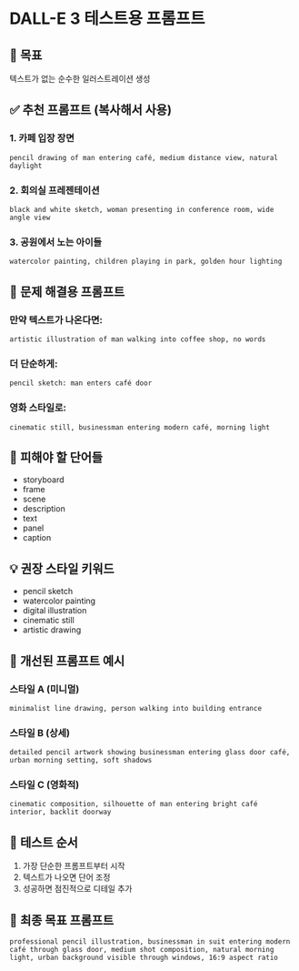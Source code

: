 # DALL-E 3 테스트용 프롬프트

## 🎯 목표
텍스트가 없는 순수한 일러스트레이션 생성

## ✅ 추천 프롬프트 (복사해서 사용)

### 1. 카페 입장 장면
```
pencil drawing of man entering café, medium distance view, natural daylight
```

### 2. 회의실 프레젠테이션
```
black and white sketch, woman presenting in conference room, wide angle view
```

### 3. 공원에서 노는 아이들  
```
watercolor painting, children playing in park, golden hour lighting
```

## 🔧 문제 해결용 프롬프트

### 만약 텍스트가 나온다면:
```
artistic illustration of man walking into coffee shop, no words
```

### 더 단순하게:
```
pencil sketch: man enters café door
```

### 영화 스타일로:
```
cinematic still, businessman entering modern café, morning light
```

## 🚫 피해야 할 단어들
- storyboard
- frame
- scene
- description
- text
- panel
- caption

## 💡 권장 스타일 키워드
- pencil sketch
- watercolor painting  
- digital illustration
- cinematic still
- artistic drawing

## 🎨 개선된 프롬프트 예시

### 스타일 A (미니멀)
```
minimalist line drawing, person walking into building entrance
```

### 스타일 B (상세)
```
detailed pencil artwork showing businessman entering glass door café, urban morning setting, soft shadows
```

### 스타일 C (영화적)
```
cinematic composition, silhouette of man entering bright café interior, backlit doorway
```

## 📝 테스트 순서
1. 가장 단순한 프롬프트부터 시작
2. 텍스트가 나오면 단어 조정
3. 성공하면 점진적으로 디테일 추가

## 🎯 최종 목표 프롬프트
```
professional pencil illustration, businessman in suit entering modern café through glass door, medium shot composition, natural morning light, urban background visible through windows, 16:9 aspect ratio
```